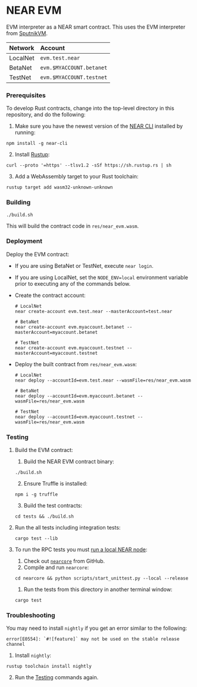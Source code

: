 # NEAR EVM

EVM interpreter as a NEAR smart contract. This uses the EVM interpreter from [SputnikVM].

Network  | Account
:------- | :-----------------------
LocalNet | `evm.test.near`
BetaNet  | `evm.$MYACCOUNT.betanet`
TestNet  | `evm.$MYACCOUNT.testnet`

### Prerequisites

To develop Rust contracts, change into the top-level directory in this
repository, and do the following:

1. Make sure you have the newest version of the [NEAR CLI] installed by running:

  ```shell
  npm install -g near-cli
  ```

2. Install [Rustup](https://rustup.rs):

  ```shell
  curl --proto '=https' --tlsv1.2 -sSf https://sh.rustup.rs | sh
  ```

3. Add a WebAssembly target to your Rust toolchain:

  ```shell
  rustup target add wasm32-unknown-unknown
  ```

### Building

```shell
./build.sh
```

This will build the contract code in `res/near_evm.wasm`.

### Deployment

Deploy the EVM contract:

* If you are using BetaNet or TestNet, execute `near login`.

* If you are using LocalNet, set the `NODE_ENV=local` environment variable
  prior to executing any of the commands below.

* Create the contract account:

  ```shell
  # LocalNet
  near create-account evm.test.near --masterAccount=test.near

  # BetaNet
  near create-account evm.myaccount.betanet --masterAccount=myaccount.betanet

  # TestNet
  near create-account evm.myaccount.testnet --masterAccount=myaccount.testnet
  ```

* Deploy the built contract from `res/near_evm.wasm`:

  ```shell
  # LocalNet
  near deploy --accountId=evm.test.near --wasmFile=res/near_evm.wasm

  # BetaNet
  near deploy --accountId=evm.myaccount.betanet --wasmFile=res/near_evm.wasm

  # TestNet
  near deploy --accountId=evm.myaccount.testnet --wasmFile=res/near_evm.wasm
  ```

### Testing

1. Build the EVM contract:

    1. Build the NEAR EVM contract binary:
      ```shell
      ./build.sh
      ```
    2. Ensure Truffle is installed:
      ```shell
      npm i -g truffle
      ```
    3. Build the test contracts:
      ```shell
      cd tests && ./build.sh
      ```

2. Run the all tests including integration tests:

      ```shell
      cargo test --lib
      ```

3. To run the RPC tests you must [run a local NEAR node](https://docs.near.org/docs/develop/node/running-a-node):

      1. Check out [`nearcore`](https://github.com/near/nearcore) from GitHub.
      2. Compile and run `nearcore`:
      ```shell
      cd nearcore && python scripts/start_unittest.py --local --release
      ```
    1. Run the tests from this directory in another terminal window:
      ```shell
      cargo test
      ```

### Troubleshooting

You may need to install `nightly` if you get an error similar to the following:

```shell
error[E0554]: `#![feature]` may not be used on the stable release channel
```

1. Install `nightly`:
  ```shell
  rustup toolchain install nightly
  ```
2. Run the [Testing](###Testing) commands again.

[NEAR CLI]:  https://docs.near.org/docs/tools/near-cli
[SputnikVM]: https://github.com/rust-blockchain/evm
